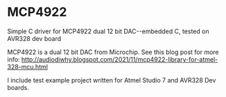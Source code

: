 # MCP4922
Simple C driver for MCP4922 dual 12 bit DAC--embedded C, tested on AVR328 dev board

MCP4922 is a dual 12 bit DAC from Microchip. 
See this blog post for more info:
http://audiodiwhy.blogspot.com/2021/11/mcp4922-library-for-atmel-328-mcu.html

I include test example project written for Atmel Studio 7 and AVR328 Dev boards.
